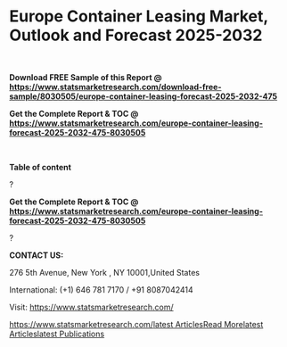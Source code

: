<h1>Europe Container Leasing Market, Outlook and Forecast 2025-2032</h1><br/><p><strong>Download FREE Sample of this Report @ <a href="https://www.statsmarketresearch.com/download-free-sample/8030505/europe-container-leasing-forecast-2025-2032-475">https://www.statsmarketresearch.com/download-free-sample/8030505/europe-container-leasing-forecast-2025-2032-475</a></strong></p>
 
 
 
 <div><b>Get the Complete Report & TOC @ <a href="https://www.statsmarketresearch.com/europe-container-leasing-forecast-2025-2032-475-8030505">https://www.statsmarketresearch.com/europe-container-leasing-forecast-2025-2032-475-8030505</a></b></div>
 
 
 
 <p><br />
 
 <b>Table of content</b></p>
 
 
 
 <p>? </p>
 
 
 
 <div><b>Get the Complete Report & TOC @ <a href="https://www.statsmarketresearch.com/europe-container-leasing-forecast-2025-2032-475-8030505">https://www.statsmarketresearch.com/europe-container-leasing-forecast-2025-2032-475-8030505</a></b></div>
 
 
 
 <p>? </p>
 
 
 
 <p><b>CONTACT US:</b><br />
 
 276 5th Avenue, New York , NY 10001,United States<br />
 
 International: (+1) 646 781 7170 / +91 8087042414<br />
 
 Visit: <a href="https://www.statsmarketresearch.com/">https://www.statsmarketresearch.com/</a><br />
 
 <a href="https://gyeongbokgung.com">https://www.statsmarketresearch.com/</a><a href="https://hallyeomaritime.com">latest Articles</a><a href="https://jingwansa.com">Read More</a><a href="https://nguoiviet.jp/">latest Articles</a><a href="https://www.intelmarketresearch.com/">latest Publications</a></p>